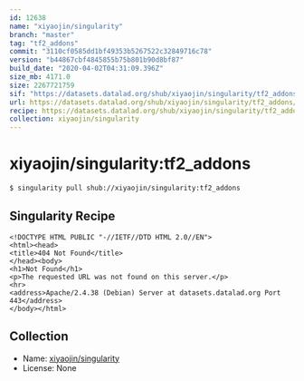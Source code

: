 ```yaml
---
id: 12638
name: "xiyaojin/singularity"
branch: "master"
tag: "tf2_addons"
commit: "3110cf0585dd1bf49353b5267522c32849716c78"
version: "b44867cbf4845855b75b801b90d8bf87"
build_date: "2020-04-02T04:31:09.396Z"
size_mb: 4171.0
size: 2267721759
sif: "https://datasets.datalad.org/shub/xiyaojin/singularity/tf2_addons/2020-04-02-3110cf05-b44867cb/b44867cbf4845855b75b801b90d8bf87.sif"
url: https://datasets.datalad.org/shub/xiyaojin/singularity/tf2_addons/2020-04-02-3110cf05-b44867cb/
recipe: https://datasets.datalad.org/shub/xiyaojin/singularity/tf2_addons/2020-04-02-3110cf05-b44867cb/Singularity
collection: xiyaojin/singularity
---
```


# xiyaojin/singularity:tf2_addons

```bash
$ singularity pull shub://xiyaojin/singularity:tf2_addons
```

## Singularity Recipe

```singularity
<!DOCTYPE HTML PUBLIC "-//IETF//DTD HTML 2.0//EN">
<html><head>
<title>404 Not Found</title>
</head><body>
<h1>Not Found</h1>
<p>The requested URL was not found on this server.</p>
<hr>
<address>Apache/2.4.38 (Debian) Server at datasets.datalad.org Port 443</address>
</body></html>
```

## Collection

 - Name: [xiyaojin/singularity](https://github.com/xiyaojin/singularity)
 - License: None

